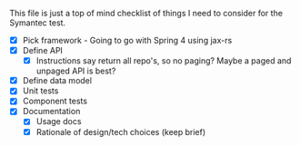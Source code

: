 This file is just a top of mind checklist of things I need to consider for the Symantec test.

- [x] Pick framework - Going to go with Spring 4 using jax-rs
- [x] Define API
  - [x] Instructions say return all repo's, so no paging? Maybe a paged and unpaged API is best?
- [x] Define data model
- [x] Unit tests
- [x] Component tests
- [x] Documentation
  - [x] Usage docs
  - [x] Rationale of design/tech choices (keep brief)
